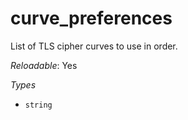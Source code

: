 # curve_preferences

List of TLS cipher curves to use in order.

*Reloadable*: Yes

*Types*

- `string`


